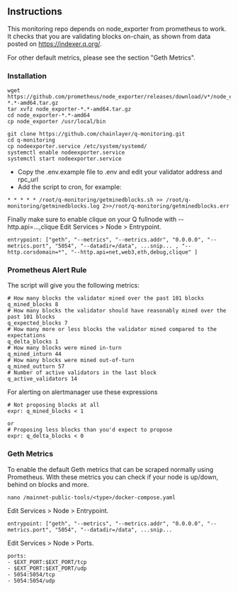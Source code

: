 ## Instructions

This monitoring repo depends on node_exporter from prometheus to work. 
It checks that you are validating blocks on-chain, as shown from data posted on https://indexer.q.org/.

For other default metrics, please see the section "Geth Metrics".

### Installation

```
wget https://github.com/prometheus/node_exporter/releases/download/v*/node_exporter-*.*-amd64.tar.gz
tar xvfz node_exporter-*.*-amd64.tar.gz
cd node_exporter-*.*-amd64
cp node_exporter /usr/local/bin

git clone https://github.com/chainlayer/q-monitoring.git
cd q-monitoring
cp nodeexporter.service /etc/system/systemd/
systemctl enable nodeexporter.service
systemctl start nodeexporter.service
```

* Copy the .env.example file to .env and edit your validator address and rpc_url
* Add the script to cron, for example:

```
* * * * * /root/q-monitoring/getminedblocks.sh >> /root/q-monitoring/getminedblocks.log 2>>/root/q-monitoring/getminedblocks.err
```

Finally make sure to enable clique on your Q fullnode with --http.api=...,clique
Edit Services > Node > Entrypoint.
```
entrypoint: ["geth", "--metrics", "--metrics.addr", "0.0.0.0", "--metrics.port", "5054", "--datadir=/data", ...snip... , "--http.corsdomain=*", "--http.api=net,web3,eth,debug,clique" ]
```

### Prometheus Alert Rule

The script will give you the following metrics:
```
# How many blocks the validator mined over the past 101 blocks
q_mined_blocks 8
# How many blocks the validator should have reasonably mined over the past 101 blocks
q_expected_blocks 7
# How many more or less blocks the validator mined compared to the expectations
q_delta_blocks 1
# How many blocks were mined in-turn
q_mined_inturn 44
# How many blocks were mined out-of-turn
q_mined_outturn 57
# Number of active validators in the last block
q_active_validators 14
```

For alerting on alertmanager use these expressions
```
# Not proposing blocks at all
expr: q_mined_blocks < 1

or
# Proposing less blocks than you'd expect to propose
expr: q_delta_blocks < 0
```


### Geth Metrics

To enable the default Geth metrics that can be scraped normally using Prometheus.
With these metrics you can check if your node is up/down, behind on blocks and more.

```
nano /mainnet-public-tools/<type>/docker-compose.yaml
```

Edit Services > Node > Entrypoint.
```
entrypoint: ["geth", "--metrics", "--metrics.addr", "0.0.0.0", "--metrics.port", "5054", "--datadir=/data", ...snip...
```

Edit Services > Node > Ports.
```
ports:
- $EXT_PORT:$EXT_PORT/tcp
- $EXT_PORT:$EXT_PORT/udp
- 5054:5054/tcp
- 5054:5054/udp
```

